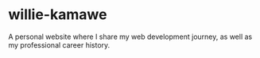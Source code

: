 # willie-kamawe
A personal website where I share my web development journey, as well as my professional career history.
